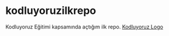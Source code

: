 # kodluyoruzilkrepo
Kodluyoruz Eğitimi kapsamında açtığım ilk repo.
[Kodluyoruz Logo](https://cdn.sanity.io/images/9kdepi1d/production/65c832d202a503b15d99e628f4313782f3ef50db-300x62.png)
